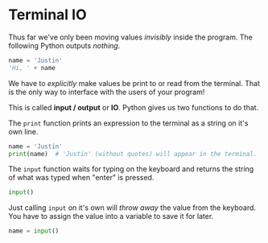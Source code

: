 # Terminal IO

Thus far we've only been moving values _invisibly_ inside the program.
The following Python outputs _nothing_.

```py
name = 'Justin'
'Hi, ' + name
```

We have to _explicitly_ make values be print to or read from the terminal.
That is the only way to interface with the users of your program!

This is called **input / output** or **IO**.
Python gives us two functions to do that.

The `print` function prints an expression to the terminal as a string on it's own line.

```py
name = 'Justin'
print(name)  # 'Justin' (without quotes) will appear in the terminal.
```

The `input` function waits for typing on the keyboard and returns the string of what was typed when "enter" is pressed.

```py
input()
```

Just calling `input` on it's own will _throw away_ the value from the keyboard.
You have to assign the value into a variable to save it for later.

```py
name = input()
```
